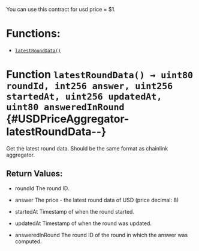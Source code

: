 You can use this contract for usd price = $1.


# Functions:
- [`latestRoundData()`](#USDPriceAggregator-latestRoundData--)



# Function `latestRoundData() → uint80 roundId, int256 answer, uint256 startedAt, uint256 updatedAt, uint80 answeredInRound` {#USDPriceAggregator-latestRoundData--}
Get the latest round data. Should be the same format as chainlink aggregator.



## Return Values:
- roundId The round ID.

- answer The price - the latest round data of USD (price decimal: 8)

- startedAt Timestamp of when the round started.

- updatedAt Timestamp of when the round was updated.

- answeredInRound The round ID of the round in which the answer was computed.


